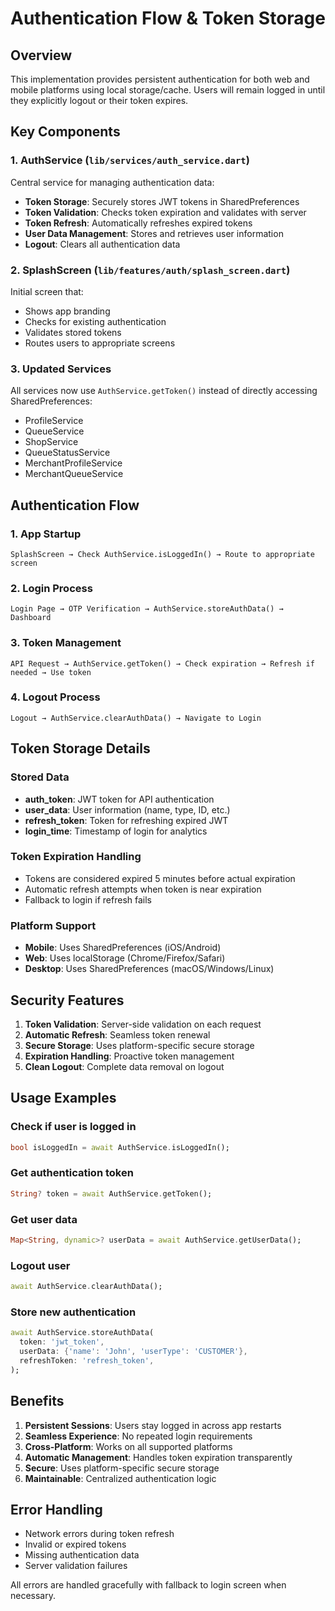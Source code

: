 # Authentication Flow & Token Storage

## Overview

This implementation provides persistent authentication for both web and mobile platforms using local storage/cache. Users will remain logged in until they explicitly logout or their token expires.

## Key Components

### 1. AuthService (`lib/services/auth_service.dart`)

Central service for managing authentication data:

- **Token Storage**: Securely stores JWT tokens in SharedPreferences
- **Token Validation**: Checks token expiration and validates with server
- **Token Refresh**: Automatically refreshes expired tokens
- **User Data Management**: Stores and retrieves user information
- **Logout**: Clears all authentication data

### 2. SplashScreen (`lib/features/auth/splash_screen.dart`)

Initial screen that:
- Shows app branding
- Checks for existing authentication
- Validates stored tokens
- Routes users to appropriate screens

### 3. Updated Services

All services now use `AuthService.getToken()` instead of directly accessing SharedPreferences:
- ProfileService
- QueueService
- ShopService
- QueueStatusService
- MerchantProfileService
- MerchantQueueService

## Authentication Flow

### 1. App Startup
```
SplashScreen → Check AuthService.isLoggedIn() → Route to appropriate screen
```

### 2. Login Process
```
Login Page → OTP Verification → AuthService.storeAuthData() → Dashboard
```

### 3. Token Management
```
API Request → AuthService.getToken() → Check expiration → Refresh if needed → Use token
```

### 4. Logout Process
```
Logout → AuthService.clearAuthData() → Navigate to Login
```

## Token Storage Details

### Stored Data
- **auth_token**: JWT token for API authentication
- **user_data**: User information (name, type, ID, etc.)
- **refresh_token**: Token for refreshing expired JWT
- **login_time**: Timestamp of login for analytics

### Token Expiration Handling
- Tokens are considered expired 5 minutes before actual expiration
- Automatic refresh attempts when token is near expiration
- Fallback to login if refresh fails

### Platform Support
- **Mobile**: Uses SharedPreferences (iOS/Android)
- **Web**: Uses localStorage (Chrome/Firefox/Safari)
- **Desktop**: Uses SharedPreferences (macOS/Windows/Linux)

## Security Features

1. **Token Validation**: Server-side validation on each request
2. **Automatic Refresh**: Seamless token renewal
3. **Secure Storage**: Uses platform-specific secure storage
4. **Expiration Handling**: Proactive token management
5. **Clean Logout**: Complete data removal on logout

## Usage Examples

### Check if user is logged in
```dart
bool isLoggedIn = await AuthService.isLoggedIn();
```

### Get authentication token
```dart
String? token = await AuthService.getToken();
```

### Get user data
```dart
Map<String, dynamic>? userData = await AuthService.getUserData();
```

### Logout user
```dart
await AuthService.clearAuthData();
```

### Store new authentication
```dart
await AuthService.storeAuthData(
  token: 'jwt_token',
  userData: {'name': 'John', 'userType': 'CUSTOMER'},
  refreshToken: 'refresh_token',
);
```

## Benefits

1. **Persistent Sessions**: Users stay logged in across app restarts
2. **Seamless Experience**: No repeated login requirements
3. **Cross-Platform**: Works on all supported platforms
4. **Automatic Management**: Handles token expiration transparently
5. **Secure**: Uses platform-specific secure storage
6. **Maintainable**: Centralized authentication logic

## Error Handling

- Network errors during token refresh
- Invalid or expired tokens
- Missing authentication data
- Server validation failures

All errors are handled gracefully with fallback to login screen when necessary. 